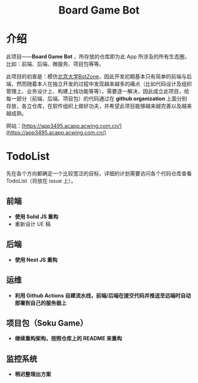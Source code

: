 <h1 align="center">Board Game Bot</h1>

# 介绍

此项目——**Board Game Bot** ，所存放的仓库即为此 App 所涉及的所有生态圈，比如：前端、后端、微服务、项目包等等。

此项目的初衷是：模仿[北京大学BotZone](https://botzone.org.cn/)，因此开发初期基本只有简单的前端与后端，然而随着本人在独立开发的过程中发现越来越多的痛点（比如代码设计及组织管理上、业务设计上、构建上线功能等等），需要逐一解决，因此成立此项目，给每一部分（前端、后端、项目包）的代码通过在 **github organization** 上面分别存放，各立仓库，在软件组织上做好功夫，并希望此项目能够越来越完善以及越来越成熟。

网站：[https://app3495.acapp.acwing.com.cn/](https://app3495.acapp.acwing.com.cn/)

# TodoList

先在各个方向都确定一个比较宽泛的目标，详细的计划需要访问各个代码仓库查看 TodoList（将放在 issue 上）。

## 前端

- **使用 Solid JS 重构**
- 重新设计 UE 稿

## 后端

- **使用 Nest JS 重构**

## 运维

- **利用 Github Actions 自建流水线，前端/后端在提交代码并推送至远端时自动部署到自己的服务器上**

## 项目包（Soku Game）

- **继续重构架构，按照仓库上的 README 来重构**

## 监控系统

- **稍迟整理出方案**
